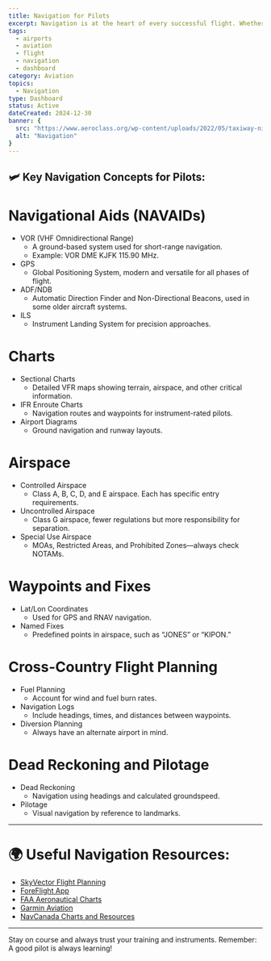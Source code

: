 ```yaml
---
title: Navigation for Pilots
excerpt: Navigation is at the heart of every successful flight. Whether you're flying VFR or IFR, understanding navigation principles and using the right tools can make all the difference. This guide covers essential concepts and resources to help you stay on course.
tags:
  - airports
  - aviation
  - flight
  - navigation
  - dashboard
category: Aviation
topics:
  - Navigation
type: Dashboard
status: Active
dateCreated: 2024-12-30
banner: { 
  src: "https://www.aeroclass.org/wp-content/uploads/2022/05/taxiway-night-1024x682.jpg",
  alt: "Navigation"
}
---
```


## 🛩 Key Navigation Concepts for Pilots:

# Navigational Aids (NAVAIDs)
- VOR (VHF Omnidirectional Range)
	- A ground-based system used for short-range navigation.
	- Example: VOR DME KJFK 115.90 MHz.
- GPS
	- Global Positioning System, modern and versatile for all phases of flight.
- ADF/NDB
	- Automatic Direction Finder and Non-Directional Beacons, used in some older aircraft systems.
- ILS
	- Instrument Landing System for precision approaches.

# Charts
- Sectional Charts
	- Detailed VFR maps showing terrain, airspace, and other critical information.
- IFR Enroute Charts
	- Navigation routes and waypoints for instrument-rated pilots.
- Airport Diagrams
	- Ground navigation and runway layouts.

# Airspace
- Controlled Airspace
	- Class A, B, C, D, and E airspace. Each has specific entry requirements.
- Uncontrolled Airspace
	- Class G airspace, fewer regulations but more responsibility for separation.
- Special Use Airspace
	- MOAs, Restricted Areas, and Prohibited Zones—always check NOTAMs.

# Waypoints and Fixes
- Lat/Lon Coordinates
	- Used for GPS and RNAV navigation.
- Named Fixes
	- Predefined points in airspace, such as “JONES” or “KIPON.”

# Cross-Country Flight Planning
- Fuel Planning
	- Account for wind and fuel burn rates.
- Navigation Logs
	- Include headings, times, and distances between waypoints.
- Diversion Planning
	- Always have an alternate airport in mind.

# Dead Reckoning and Pilotage
- Dead Reckoning
	- Navigation using headings and calculated groundspeed.
- Pilotage
	- Visual navigation by reference to landmarks.

---

# 🌍 Useful Navigation Resources:
- [SkyVector Flight Planning](https://skyvector.com/)
- [ForeFlight App](https://foreflight.com/)
- [FAA Aeronautical Charts](https://www.faa.gov/air_traffic/flight_info/aeronav/)
- [Garmin Aviation](https://www.garmin.com/en-US/c/aviation/)
- [NavCanada Charts and Resources](https://www.navcanada.ca/en)
---


Stay on course and always trust your training and instruments. Remember: A good pilot is always learning!